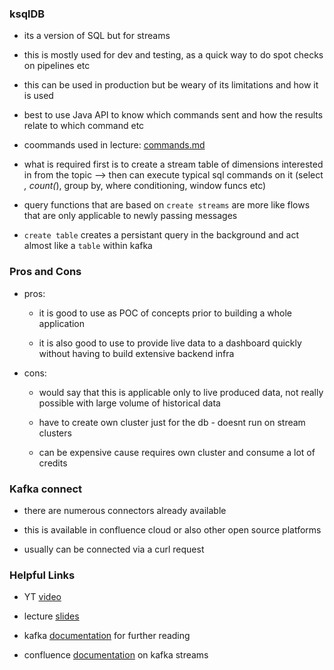 ### ksqlDB

* its a version of SQL but for streams 

* this is mostly used for dev and testing, as a quick way to do spot checks on pipelines etc

* this can be used in production but be weary of its limitations and how it is used

* best to use Java API to know which commands sent and how the results relate to which command etc 

* coommands used in lecture: [commands.md](https://github.com/DataTalksClub/data-engineering-zoomcamp/blob/main/06-streaming/ksqldb/commands.md)

* what is required first is to create a stream table of dimensions interested in from the topic --> then can execute typical sql commands on it (select *, count(*), group by, where conditioning, window funcs etc)

* query functions that are based on `create streams` are more like flows that are only applicable to newly passing messages 

* `create table` creates a persistant query in the background and act almost like a `table` within kafka

### Pros and Cons 

* pros: 

    - it is good to use as POC of concepts prior to building a whole application 

    - it is also good to use to provide live data to a dashboard quickly without having to build extensive backend infra 

* cons: 

    - would say that this is applicable only to live produced data, not really possible with large volume of historical data 

    - have to create own cluster just for the db - doesnt run on stream clusters 

    - can be expensive cause requires own cluster and consume a lot of credits 

### Kafka connect

* there are numerous connectors already available 

* this is available in confluence cloud or also other open source platforms 

* usually can be connected via a curl request 

### Helpful Links

* YT [video](https://www.youtube.com/watch?v=DziQ4a4tn9Y&list=PL3MmuxUbc_hJed7dXYoJw8DoCuVHhGEQb&index=77)

* lecture [slides](https://docs.google.com/presentation/d/1fVi9sFa7fL2ZW3ynS5MAZm0bRSZ4jO10fymPmrfTUjE/edit#slide=id.g2505704cc3_1_35)

* kafka [documentation](https://kafka.apache.org/documentation/) for further reading

* confluence [documentation](https://docs.confluent.io/platform/current/streams/concepts.html) on kafka streams
